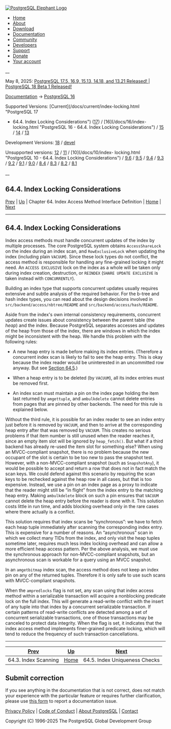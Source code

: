 [ ![PostgreSQL Elephant Logo](/media/img/about/press/elephant.png) ](/)

  * [Home](/ "Home")
  * [About](/about/ "About")
  * [Download](/download/ "Download")
  * [Documentation](/docs/ "Documentation")
  * [Community](/community/ "Community")
  * [Developers](/developer/ "Developers")
  * [Support](/support/ "Support")
  * [Donate](/about/donate/ "Donate")
  * [Your account](/account/ "Your account")

__

May 8, 2025: [ PostgreSQL 17.5, 16.9, 15.13, 14.18, and 13.21 Released! ](/about/news/postgresql-175-169-1513-1418-and-1321-released-3072/) | [ PostgreSQL 18 Beta 1 Released! ](/about/news/postgresql-18-beta-1-released-3070/)

[Documentation](/docs/ "Documentation") -> [PostgreSQL
16](/docs/16/index.html)

Supported Versions: [Current](/docs/current/index-locking.html "PostgreSQL 17
- 64.4. Index Locking Considerations") ([17](/docs/17/index-locking.html
"PostgreSQL 17 - 64.4. Index Locking Considerations")) / [16](/docs/16/index-
locking.html "PostgreSQL 16 - 64.4. Index Locking Considerations") /
[15](/docs/15/index-locking.html "PostgreSQL 15 - 64.4. Index Locking
Considerations") / [14](/docs/14/index-locking.html "PostgreSQL 14 -
64.4. Index Locking Considerations") / [13](/docs/13/index-locking.html
"PostgreSQL 13 - 64.4. Index Locking Considerations")

Development Versions: [18](/docs/18/index-locking.html "PostgreSQL 18 -
64.4. Index Locking Considerations") / [devel](/docs/devel/index-locking.html
"PostgreSQL devel - 64.4. Index Locking Considerations")

Unsupported versions: [12](/docs/12/index-locking.html "PostgreSQL 12 -
64.4. Index Locking Considerations") / [11](/docs/11/index-locking.html
"PostgreSQL 11 - 64.4. Index Locking Considerations") / [10](/docs/10/index-
locking.html "PostgreSQL 10 - 64.4. Index Locking Considerations") /
[9.6](/docs/9.6/index-locking.html "PostgreSQL 9.6 - 64.4. Index Locking
Considerations") / [9.5](/docs/9.5/index-locking.html "PostgreSQL 9.5 -
64.4. Index Locking Considerations") / [9.4](/docs/9.4/index-locking.html
"PostgreSQL 9.4 - 64.4. Index Locking Considerations") /
[9.3](/docs/9.3/index-locking.html "PostgreSQL 9.3 - 64.4. Index Locking
Considerations") / [9.2](/docs/9.2/index-locking.html "PostgreSQL 9.2 -
64.4. Index Locking Considerations") / [9.1](/docs/9.1/index-locking.html
"PostgreSQL 9.1 - 64.4. Index Locking Considerations") /
[9.0](/docs/9.0/index-locking.html "PostgreSQL 9.0 - 64.4. Index Locking
Considerations") / [8.4](/docs/8.4/index-locking.html "PostgreSQL 8.4 -
64.4. Index Locking Considerations") / [8.3](/docs/8.3/index-locking.html
"PostgreSQL 8.3 - 64.4. Index Locking Considerations") /
[8.2](/docs/8.2/index-locking.html "PostgreSQL 8.2 - 64.4. Index Locking
Considerations") / [8.1](/docs/8.1/index-locking.html "PostgreSQL 8.1 -
64.4. Index Locking Considerations")

__

64.4. Index Locking Considerations  
---  
[Prev](index-scanning.html "64.3. Index Scanning")  | [Up](indexam.html "Chapter 64. Index Access Method Interface Definition") | Chapter 64. Index Access Method Interface Definition | [Home](index.html "PostgreSQL 16.9 Documentation") |  [Next](index-unique-checks.html "64.5. Index Uniqueness Checks")  
  
* * *

## 64.4. Index Locking Considerations #

Index access methods must handle concurrent updates of the index by multiple
processes. The core PostgreSQL system obtains `AccessShareLock` on the index
during an index scan, and `RowExclusiveLock` when updating the index
(including plain `VACUUM`). Since these lock types do not conflict, the access
method is responsible for handling any fine-grained locking it might need. An
`ACCESS EXCLUSIVE` lock on the index as a whole will be taken only during
index creation, destruction, or `REINDEX` (`SHARE UPDATE EXCLUSIVE` is taken
instead with `CONCURRENTLY`).

Building an index type that supports concurrent updates usually requires
extensive and subtle analysis of the required behavior. For the b-tree and
hash index types, you can read about the design decisions involved in
`src/backend/access/nbtree/README` and `src/backend/access/hash/README`.

Aside from the index's own internal consistency requirements, concurrent
updates create issues about consistency between the parent table (the _heap_)
and the index. Because PostgreSQL separates accesses and updates of the heap
from those of the index, there are windows in which the index might be
inconsistent with the heap. We handle this problem with the following rules:

  * A new heap entry is made before making its index entries. (Therefore a concurrent index scan is likely to fail to see the heap entry. This is okay because the index reader would be uninterested in an uncommitted row anyway. But see [Section 64.5](index-unique-checks.html "64.5. Index Uniqueness Checks").)

  * When a heap entry is to be deleted (by `VACUUM`), all its index entries must be removed first.

  * An index scan must maintain a pin on the index page holding the item last returned by `amgettuple`, and `ambulkdelete` cannot delete entries from pages that are pinned by other backends. The need for this rule is explained below.

Without the third rule, it is possible for an index reader to see an index
entry just before it is removed by `VACUUM`, and then to arrive at the
corresponding heap entry after that was removed by `VACUUM`. This creates no
serious problems if that item number is still unused when the reader reaches
it, since an empty item slot will be ignored by `heap_fetch()`. But what if a
third backend has already re-used the item slot for something else? When using
an MVCC-compliant snapshot, there is no problem because the new occupant of
the slot is certain to be too new to pass the snapshot test. However, with a
non-MVCC-compliant snapshot (such as `SnapshotAny`), it would be possible to
accept and return a row that does not in fact match the scan keys. We could
defend against this scenario by requiring the scan keys to be rechecked
against the heap row in all cases, but that is too expensive. Instead, we use
a pin on an index page as a proxy to indicate that the reader might still be
“in flight” from the index entry to the matching heap entry. Making
`ambulkdelete` block on such a pin ensures that `VACUUM` cannot delete the
heap entry before the reader is done with it. This solution costs little in
run time, and adds blocking overhead only in the rare cases where there
actually is a conflict.

This solution requires that index scans be “synchronous”: we have to fetch
each heap tuple immediately after scanning the corresponding index entry. This
is expensive for a number of reasons. An “asynchronous” scan in which we
collect many TIDs from the index, and only visit the heap tuples sometime
later, requires much less index locking overhead and can allow a more
efficient heap access pattern. Per the above analysis, we must use the
synchronous approach for non-MVCC-compliant snapshots, but an asynchronous
scan is workable for a query using an MVCC snapshot.

In an `amgetbitmap` index scan, the access method does not keep an index pin
on any of the returned tuples. Therefore it is only safe to use such scans
with MVCC-compliant snapshots.

When the `ampredlocks` flag is not set, any scan using that index access
method within a serializable transaction will acquire a nonblocking predicate
lock on the full index. This will generate a read-write conflict with the
insert of any tuple into that index by a concurrent serializable transaction.
If certain patterns of read-write conflicts are detected among a set of
concurrent serializable transactions, one of those transactions may be
canceled to protect data integrity. When the flag is set, it indicates that
the index access method implements finer-grained predicate locking, which will
tend to reduce the frequency of such transaction cancellations.

* * *

[Prev](index-scanning.html "64.3. Index Scanning")  | [Up](indexam.html "Chapter 64. Index Access Method Interface Definition") |  [Next](index-unique-checks.html "64.5. Index Uniqueness Checks")  
---|---|---  
64.3. Index Scanning  | [Home](index.html "PostgreSQL 16.9 Documentation") |  64.5. Index Uniqueness Checks  
  
## Submit correction

If you see anything in the documentation that is not correct, does not match
your experience with the particular feature or requires further clarification,
please use [this form](/account/comments/new/16/index-locking.html/) to report
a documentation issue.

[Privacy Policy](/about/privacypolicy) | [Code of Conduct](/about/policies/coc/) | [About PostgreSQL](/about/) | [Contact](/about/contact/)  

Copyright (C) 1996-2025 The PostgreSQL Global Development Group

